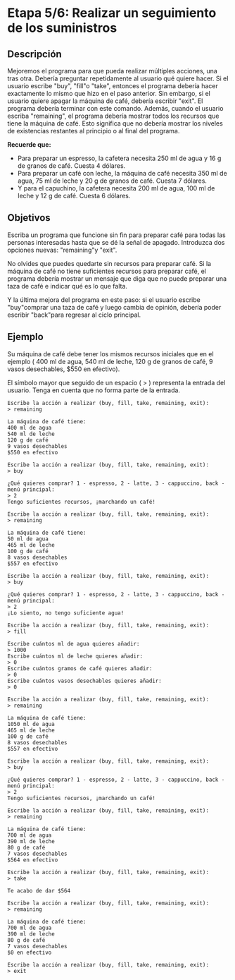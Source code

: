 # Etapa 5/6: Realizar un seguimiento de los suministros
## Descripción
Mejoremos el programa para que pueda realizar múltiples acciones, una tras otra. Debería preguntar repetidamente al usuario qué quiere hacer. Si el usuario escribe "buy", "fill"o "take", entonces el programa debería hacer exactamente lo mismo que hizo en el paso anterior. Sin embargo, si el usuario quiere apagar la máquina de café, debería escribir "exit". El programa debería terminar con este comando. Además, cuando el usuario escriba "remaining", el programa debería mostrar todos los recursos que tiene la máquina de café. Esto significa que no debería mostrar los niveles de existencias restantes al principio o al final del programa.

**Recuerde que:**

- Para preparar un espresso, la cafetera necesita 250 ml de agua y 16 g de granos de café. Cuesta 4 dólares.
- Para preparar un café con leche, la máquina de café necesita 350 ml de agua, 75 ml de leche y 20 g de granos de café. Cuesta 7 dólares.
- Y para el capuchino, la cafetera necesita 200 ml de agua, 100 ml de leche y 12 g de café. Cuesta 6 dólares.

## Objetivos
Escriba un programa que funcione sin fin para preparar café para todas las personas interesadas hasta que se dé la señal de apagado. Introduzca dos opciones nuevas: "remaining"y "exit".

No olvides que puedes quedarte sin recursos para preparar café. Si la máquina de café no tiene suficientes recursos para preparar café, el programa debería mostrar un mensaje que diga que no puede preparar una taza de café e indicar qué es lo que falta.

Y la última mejora del programa en este paso: si el usuario escribe "buy"comprar una taza de café y luego cambia de opinión, debería poder escribir "back"para regresar al ciclo principal.

## Ejemplo
Su máquina de café debe tener los mismos recursos iniciales que en el ejemplo ( 400 ml de agua, 540 ml de leche, 120 g de granos de café, 9 vasos desechables, $550 en efectivo).

El símbolo mayor que seguido de un espacio ( > ) representa la entrada del usuario. Tenga en cuenta que no forma parte de la entrada.


```
Escribe la acción a realizar (buy, fill, take, remaining, exit): 
> remaining

La máquina de café tiene:
400 ml de agua
540 ml de leche
120 g de café
9 vasos desechables
$550 en efectivo

Escribe la acción a realizar (buy, fill, take, remaining, exit): 
> buy

¿Qué quieres comprar? 1 - espresso, 2 - latte, 3 - cappuccino, back - menú principal: 
> 2
Tengo suficientes recursos, ¡marchando un café!

Escribe la acción a realizar (buy, fill, take, remaining, exit): 
> remaining

La máquina de café tiene:
50 ml de agua
465 ml de leche
100 g de café
8 vasos desechables
$557 en efectivo

Escribe la acción a realizar (buy, fill, take, remaining, exit):  
> buy

¿Qué quieres comprar? 1 - espresso, 2 - latte, 3 - cappuccino, back - menú principal:  
> 2
¡Lo siento, no tengo suficiente agua!

Escribe la acción a realizar (buy, fill, take, remaining, exit):  
> fill

Escribe cuántos ml de agua quieres añadir: 
> 1000
Escribe cuántos ml de leche quieres añadir:
> 0
Escribe cuántos gramos de café quieres añadir: 
> 0
Escribe cuántos vasos desechables quieres añadir: 
> 0

Escribe la acción a realizar (buy, fill, take, remaining, exit): 
> remaining

La máquina de café tiene:
1050 ml de agua
465 ml de leche
100 g de café
8 vasos desechables
$557 en efectivo

Escribe la acción a realizar (buy, fill, take, remaining, exit): 
> buy

¿Qué quieres comprar? 1 - espresso, 2 - latte, 3 - cappuccino, back - menú principal:  
> 2
Tengo suficientes recursos, ¡marchando un café!

Escribe la acción a realizar (buy, fill, take, remaining, exit): 
> remaining

La máquina de café tiene:
700 ml de agua
390 ml de leche
80 g de café
7 vasos desechables
$564 en efectivo

Escribe la acción a realizar (buy, fill, take, remaining, exit):  
> take

Te acabo de dar $564

Escribe la acción a realizar (buy, fill, take, remaining, exit): 
> remaining

La máquina de café tiene:
700 ml de agua
390 ml de leche
80 g de café
7 vasos desechables
$0 en efectivo

Escribe la acción a realizar (buy, fill, take, remaining, exit): 
> exit
